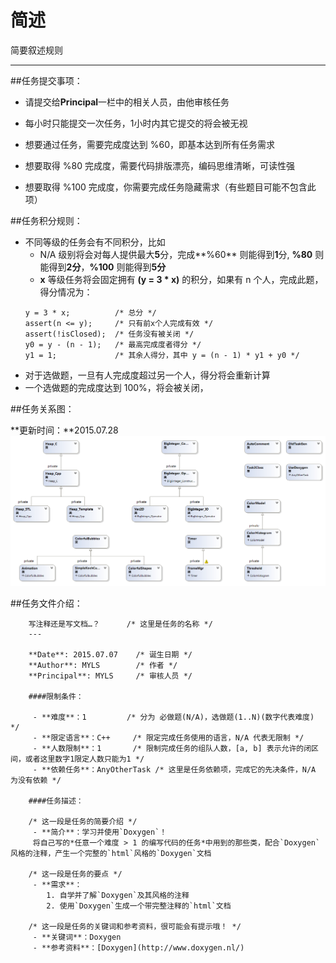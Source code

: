 简述
===

简要叙述规则

---

##任务提交事项：
 - 请提交给**Principal**一栏中的相关人员，由他审核任务

 - 每小时只能提交一次任务，1小时内其它提交的将会被无视
 - 想要通过任务，需要完成度达到 %60，即基本达到所有任务需求
 - 想要取得 %80 完成度，需要代码排版漂亮，编码思维清晰，可读性强
 - 想要取得 %100 完成度，你需要完成任务隐藏需求（有些题目可能不包含此项）

##任务积分规则：
 - 不同等级的任务会有不同积分，比如 
 	- N/A 级别将会对每人提供最大**5**分，完成**%60** 则能得到**1**分, **%80** 则能得到**2分**，**%100** 则能得到**5分**
 	- **x** 等级任务将会固定拥有 **(y = 3 * x)** 的积分，如果有 n 个人，完成此题，得分情况为：
 	```
 	y = 3 * x;			/* 总分 */
 	assert(n <= y);		/* 只有前x个人完成有效 */
 	assert(!isClosed);	/* 任务没有被关闭 */
	y0 = y - (n - 1);	/* 最高完成度者得分 */
	y1 = 1;				/* 其余人得分，其中 y = (n - 1) * y1 + y0 */
 	```
 - 对于选做题，一旦有人完成度超过另一个人，得分将会重新计算
 - 一个选做题的完成度达到 100%，将会被关闭，


##任务关系图：

**更新时间：**2015.07.28
![TaskDiagram](../img/TaskDiagram.png)


##任务文件介绍：

		写注释还是写文档…？		/* 这里是任务的名称 */
		---

		**Date**: 2015.07.07 	/* 诞生日期 */
		**Author**: MYLS 		/* 作者 */
		**Principal**: MYLS 	/* 审核人员 */

		####限制条件：

		 - **难度**：1			/* 分为 必做题(N/A)，选做题(1..N)(数字代表难度) */
		 - **限定语言**：C++		/* 限定完成任务使用的语言，N/A 代表无限制 */
		 - **人数限制**：1		/* 限制完成任务的组队人数，[a, b] 表示允许的闭区间，或者这里数字1限定人数只能为1 */
		 - **依赖任务**：AnyOtherTask /* 这里是任务依赖项，完成它的先决条件，N/A 为没有依赖 */

		####任务描述：

		/* 这一段是任务的简要介绍 */
		 - **简介**：学习并使用`Doxygen`！
		 将自己写的*任意一个难度 > 1 的编写代码的任务*中用到的那些类，配合`Doxygen`风格的注释，产生一个完整的`html`风格的`Doxygen`文档
		
		/* 这一段是任务的要点 */
		 - **需求**：
		    1. 自学并了解`Doxygen`及其风格的注释
		    2. 使用`Doxygen`生成一个带完整注释的`html`文档

		/* 这一段是任务的关键词和参考资料，很可能会有提示哦！ */
		 - **关键词**：Doxygen
		 - **参考资料**：[Doxygen](http://www.doxygen.nl/)


